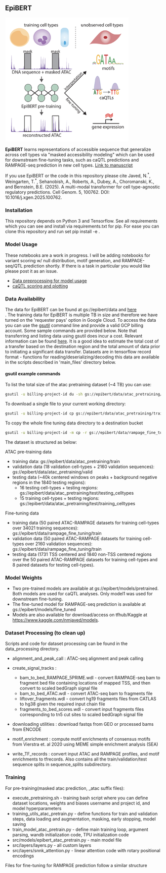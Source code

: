 ## EpiBERT
<img src="docs/graphical_abstract.png" width="400">

**EpiBERT** learns representations of accessible sequence that generalize across cell types via "masked accessibility modeling" which can be used for downstream fine-tuning tasks, such as caQTL predictions and RAMPAGE-seq prediction in new cell types. [Link to manuscript](https://www.cell.com/cell-genomics/fulltext/S2666-979X(25)00018-7)

If you use EpiBERT or the code in this repository please cite Javed, N.<sup>\*</sup>, Weingarten, T.<sup>\*</sup>, Sehanobish, A., Roberts, A., Dubey, A., Choromanski, K., and Bernstein, B.E. (2025). A multi-modal transformer for cell type-agnostic regulatory predictions. Cell Genom. 5, 100762. DOI: 10.1016/j.xgen.2025.100762. 

### Installation
This repository depends on Python 3 and Tensorflow. See all requirements which you can see and install via requirements.txt for pip. For ease you can clone this repository and run set pip install -e .

### Model Usage
These notebooks are a work in progress. I will be adding notebooks for variant scoring w/ null distribution, motif generation, and RAMPAGE-seq/QTL prediction shortly. If there is a task in particular you would like please post it as an issue. 
- [Data preprocessing for model usage](example_usage/data_processing.ipynb)
- [caQTL scoring and plotting ](example_usage/caqTL_predict.ipynb)

### Data Availability
The data for EpiBERT can be found at gs://epibert/data and [here](https://storage.googleapis.com/epibert/data/)<br/>. The training data for EpiBERT is multiple TB in size and therefore we have turned on the 'requester pays' option in Google Cloud. To access the data you can use the [gsutil](https://cloud.google.com/storage/docs/gsutil) command line and provide a valid GCP billing account. Some sample commands are provided below. Note that transferring and listing data using gsutil does incur a cost. Relevant information can be found [here](https://cloud.google.com/storage/pricing). It is a good idea to estimate the total cost of a transfer based on the destination region and the total amount of data prior to initiating a significant data transfer. Datasets are in tensorflow record format - functions for reading/deserializing/decoding this data are available in the scripts described in 'main_files' directory below. 

#### gsutil example commands
To list the total size of the atac pretraining dataset (~4 TB) you can use: 
```sh
gsutil -u billing-project-id du -sh gs://epibert/data/atac_pretraining/train
```

To download a single file to your current working directory: 
```sh
gsutil -u billing-project-id cp gs://epibert/data/atac_pretraining/train/Ductal.tfr .
```

To copy the whole fine tuning data directory to a destination bucket
```sh
gsutil -u billing-project-id -m cp -r gs://epibert/data/rampage_fine_tuning gs://destination-bucket/ .
```

The dataset is structured as below: 

ATAC pre-training data
 - training data: gs://epibert/data/atac_pretraining/train
 - validation data (18 validation cell-types + 2160 validation sequences): gs://epibert/data/atac_pretraining/valid
 - testing data (~40k centered windows on peaks + background negative regions in the 1840 testing regions):
   - 16 testing cell-types + testing regions: gs://epibert/data/atac_pretraining/test/testing_celltypes
   - 15 training cell-types + testing regions: gs://epibert/data/atac_pretraining/test/training_celltypes
 
 Fine-tuning data
 - training data (50 paired ATAC-RAMPAGE datasets for training cell-types over 34021 training sequences): gs://epibert/data/rampage_fine_tuning/train
 - validation data (50 paired ATAC-RAMPAGE datasets for training cell-types over 2160 validation sequences): gs://epibert/data/rampage_fine_tuning/train
 - testing data (1731 TSS centered and 1840 non-TSS centered regions over the 50 paired ATAC-RAMPAGE datasets for training cell-types and 8 paired datasets for testing cell-types).

### Model Weights
 - Two pre-trained models are available at gs://epibert/models/pretrained. Both models are used for caQTL analyses. Only model1 was used for downstream fine-tuning.
 - The fine-tuned model for RAMPAGE-seq prediction is available at gs://epibert/models/fine_tuned
 - Models are also available for download/access on tfhub/Kaggle at https://www.kaggle.com/nmjaved/models. 

### Dataset Processing (to clean up)
Scripts and code for dataset processing can be found in the data_processing directory.
 * alignment_and_peak_call : ATAC-seq alignment and peak calling
 * create_signal_tracks : 
    * bam_to_bed_RAMPAGE_5PRIME.wdl - convert RAMPAGE-seq bam to fragment bed file containing locations of mapped TSS, and then convert to scaled bedGraph signal file
    * bam_to_bed_ATAC.wdl - convert ATAC-seq bam to fragments file
    * liftover_fragments.wdl - convert hg19 fragments files from CATLAS to hg38 given the required input chain file
    * fragments_to_bed_scores.wdl - convert input fragments files corresponding to tn5 cut sites to scaled bedGraph signal file

 * downloading utilities : download fastqs from GEO or processed bams from ENCODE
 * motif_enrichment : compute motif enrichments of consensus motifs from Vierstra et. al 2020 using MEME simple enrichment analysis (SEA)
 * write_TF_records : convert input ATAC and RAMPAGE profiles, and motif enrichments to tfrecords. Also contains all the train/validation/test sequence splits in sequence_splits subdirectory. 


### Training
For pre-training(masked atac prediction, _atac suffix files):
 * execute_pretraining.sh - training bash script where you can define dataset locations, weights and biases username and project id, and model hyperparameters
 * training_utils_atac_pretrain.py - define functions for train and validation steps, data loading and augmentation, masking, early stopping, model saving
 * train_model_atac_pretrain.py - define main training loop, argument parsing, wandb initialization code, TPU initialization code
 * src/models/epibert_atac_pretrain.py - main model file
 * src/layers/layers.py - all custom layers
 * src/layers/snnk_attention.py - linear attention code with rotary positional encodings

Files for fine-tuning for RAMPAGE prediction follow a similar structure









